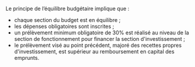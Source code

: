 Le principe de l’équilibre budgétaire implique que :
- chaque section du budget est en équilibre ;
- les dépenses obligatoires sont inscrites ;
- un prélèvement minimum obligatoire de 30% est réalisé au niveau de la section de fonctionnement pour financer la section d'investissement ;
- le prélèvement visé au point précédent, majoré des recettes propres d'investissement, est supérieur au remboursement en capital des emprunts.